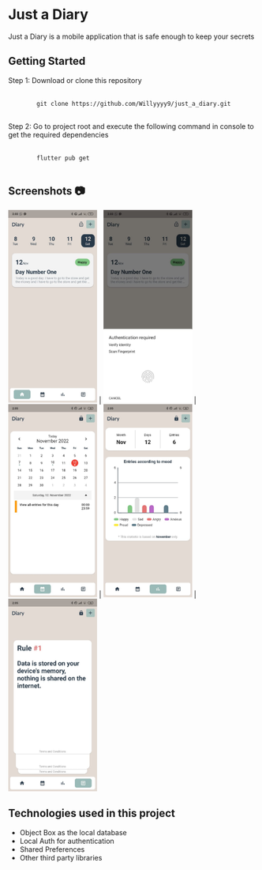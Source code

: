 # Just a Diary

Just a Diary is a mobile application that is safe enough to keep your secrets

## Getting Started 
Step 1: Download or clone this repository
<pre>
    <code>
        git clone https://github.com/Willyyyy9/just_a_diary.git
    </code>
</pre>
Step 2: Go to project root and execute the following command in console to get the required dependencies
<pre>
    <code>
        flutter pub get
    </code>
</pre>

## Screenshots 📷

<img src="assets/images/WhatsApp%20Image%202022-11-12%20at%2002.06.31.jpeg" width="180"> | <img src="assets/images/WhatsApp%20Image%202022-11-12%20at%2002.06.31%20(1).jpeg" width="180">  |  <img src="assets/images/WhatsApp%20Image%202022-11-12%20at%2002.06.31%20(2).jpeg" width="180"> | <img src="assets/images/WhatsApp%20Image%202022-11-12%20at%2002.06.31%20(3).jpeg" width="180"> | <img src="assets/images/WhatsApp%20Image%202022-11-12%20at%2002.06.31%20(4).jpeg" width="180">

## Technologies used in this project

- Object Box as the local database
- Local Auth for authentication
- Shared Preferences
- Other third party libraries


